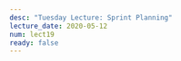 ```yaml
---
desc: "Tuesday Lecture: Sprint Planning"
lecture_date: 2020-05-12
num: lect19
ready: false
---
```


